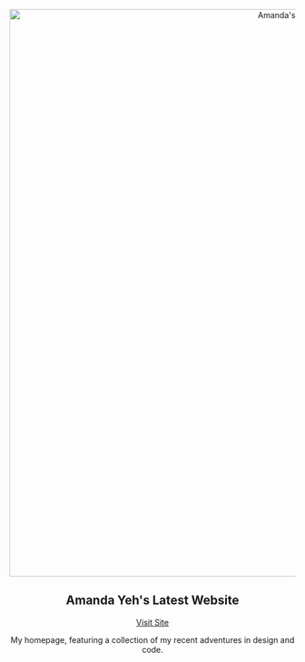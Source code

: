 <p align="center">
  <img src="https://i.imgur.com/JrTvXsk.png" alt="Amanda's homepage" width="1000px" >
</p>

<h2 align="center">Amanda Yeh's Latest Website</h2>

<a href="https://amandayeh.com/" >
  <p align="center">Visit Site</p>
</a>

<p align="center">My homepage, featuring a collection of my recent adventures in design and code.</p>
